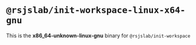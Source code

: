 # `@rsjslab/init-workspace-linux-x64-gnu`

This is the **x86_64-unknown-linux-gnu** binary for `@rsjslab/init-workspace`
